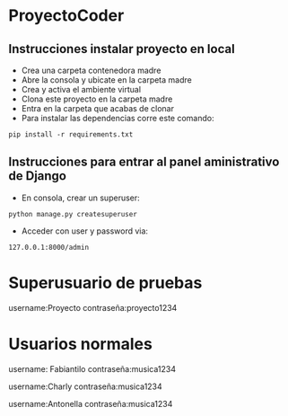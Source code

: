 # ProyectoCoder

## Instrucciones instalar proyecto en local
+ Crea una carpeta contenedora madre
+ Abre la consola y ubicate en la carpeta madre
+ Crea y activa el ambiente virtual
+ Clona este proyecto en la carpeta madre
+ Entra en la carpeta que acabas de clonar
+ Para instalar las dependencias corre este comando:

```
pip install -r requirements.txt
```

## Instrucciones para entrar al panel aministrativo de Django
+ En consola, crear un superuser:
```
python manage.py createsuperuser
```
+ Acceder con user y password via:
```
127.0.0.1:8000/admin
```

# Superusuario de pruebas
username:Proyecto
contraseña:proyecto1234

# Usuarios normales
username: Fabiantilo
contraseña:musica1234

username:Charly
contraseña:musica1234

username:Antonella
contraseña:musica1234
